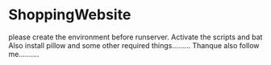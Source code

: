 # ShoppingWebsite
please create the environment before runserver.
Activate the scripts and bat 
Also install pillow and some other required things.........
Thanque also follow me..........
